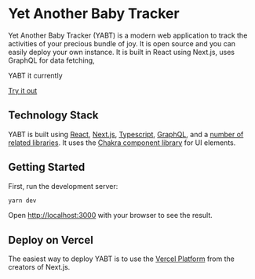 # Yet Another Baby Tracker

Yet Another Baby Tracker (YABT) is a modern web application to track the activities of your precious bundle of joy. It is open source and you can easily deploy your own instance. It is built in React using Next.js, uses GraphQL for data fetching,

YABT it currently

[Try it out](https://yabt.app)

## Technology Stack

YABT is built using [React](https://reactjs.org/), [Next.js](https://nextjs.org/), [Typescript](https://www.typescriptlang.org/), [GraphQL](https://graphql.org/), and a [number of related libraries](./package.json). It uses the [Chakra component library](https://chakra-ui.com/) for UI elements.

## Getting Started

First, run the development server:

```bash
yarn dev
```

Open [http://localhost:3000](http://localhost:3000) with your browser to see the result.

## Deploy on Vercel

The easiest way to deploy YABT is to use the [Vercel Platform](https://vercel.com/import?utm_medium=default-template&filter=next.js&utm_source=create-next-app&utm_campaign=create-next-app-readme) from the creators of Next.js.
